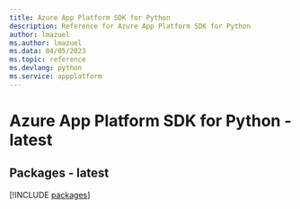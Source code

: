 ```yaml
---
title: Azure App Platform SDK for Python
description: Reference for Azure App Platform SDK for Python
author: lmazuel
ms.author: lmazuel
ms.data: 04/05/2023
ms.topic: reference
ms.devlang: python
ms.service: appplatform
---
```

# Azure App Platform SDK for Python - latest
## Packages - latest
[!INCLUDE [packages](app-platform-index.md)]